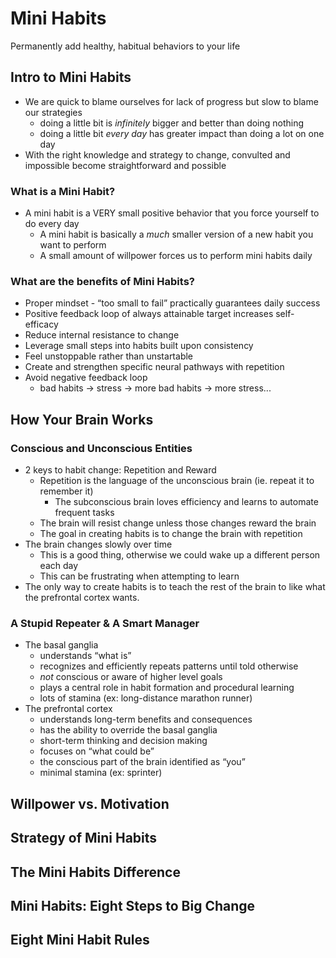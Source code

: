 # Mini Habits
Permanently add healthy, habitual behaviors to your life

## Intro to Mini Habits
* We are quick to blame ourselves for lack of progress but slow to blame our strategies 
    * doing a little bit is *infinitely* bigger and better than doing nothing
    * doing a little bit *every day* has greater impact than doing a lot on one day
* With the right knowledge and strategy to change, convulted and impossible become straightforward and possible

### What is a Mini Habit?
* A mini habit is a VERY small positive behavior that you force yourself to do every day
    * A mini habit is basically a *much* smaller version of a new habit you want to perform
    * A small amount of willpower forces us to perform mini habits daily

### What are the benefits of Mini Habits?
* Proper mindset - “too small to fail” practically guarantees daily success
* Positive feedback loop of always attainable target increases self-efficacy
* Reduce internal resistance to change
* Leverage small steps into habits built upon consistency 
* Feel unstoppable rather than unstartable
* Create and strengthen specific neural pathways with repetition 
* Avoid negative feedback loop
   * bad habits -> stress -> more bad habits -> more stress...

## How Your Brain Works
### Conscious and Unconscious Entities
* 2 keys to habit change: Repetition and Reward
    * Repetition is the language of the unconscious brain (ie. repeat it to remember it)
        * The subconscious brain loves efficiency and learns to automate frequent tasks
    * The brain will resist change unless those changes reward the brain
    * The goal in creating habits is to change the brain with repetition
* The brain changes slowly over time
    * This is a good thing, otherwise we could wake up a different person each day
    * This can be frustrating when attempting to learn
* The only way to create habits is to teach the rest of the brain to like what the prefrontal cortex wants.

### A Stupid Repeater & A Smart Manager
* The basal ganglia
    * understands “what is”
    * recognizes and efficiently repeats patterns until told otherwise
    * *not* conscious or aware of higher level goals
    * plays a central role in habit formation and procedural learning
    * lots of stamina (ex: long-distance marathon runner)
* The prefrontal cortex
    * understands long-term benefits and consequences
    * has the ability to override the basal ganglia
    * short-term thinking and decision making
    * focuses on “what could be”
    * the conscious part of the brain identified as “you”
    * minimal stamina (ex: sprinter)

## Willpower vs. Motivation

## Strategy of Mini Habits

## The Mini Habits Difference

## Mini Habits: Eight Steps to Big Change

## Eight Mini Habit Rules

